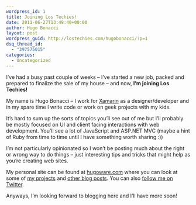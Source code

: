 ```yaml
---
wordpress_id: 1
title: Joining Los Techies!
date: 2011-06-27T13:49:40+00:00
author: Hugo Bonacci
layout: post
wordpress_guid: http://lostechies.com/hugobonacci/?p=1
dsq_thread_id:
  - "397575015"
categories:
  - Uncategorized
---
```

I&#8217;ve had a busy past couple of weeks &#8211; I&#8217;ve started a new job, packed and prepared to finalize the sale of my house &#8211; and now, **I&#8217;m joining Los Techies!**

My name is Hugo Bonacci &#8211; I work for [Xamarin](http://xamarin.com) as a designer/developer and in my spare time I write code or work on geek projects with my kids.

It&#8217;s hard to sum up the sorts of topics you&#8217;ll see out of me but I&#8217;ll probably be mostly focused on UI and client facing interactions with web development. You&#8217;ll see a lot of JavaScript and ASP.NET MVC (maybe a hint of Ruby from time to time until I have something worth sharing :))

I&#8217;m not particularly opinionated so I won&#8217;t be posting much about the right or wrong way to do things &#8211; just interesting tips and tricks that might help as you&#8217;re creating web sites.

My personal site can be found at [hugoware.com](http://hugoware.com) where you can look at some of [my projects](http://hugoware.com/projects) and [other blog posts](http://hugoware.com/blog). You can also [follow me on Twitter](http://twitter.com/hugoware).

Anyways, I&#8217;m looking forward to blogging here and I&#8217;ll have more soon!